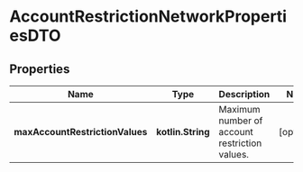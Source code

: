 
# AccountRestrictionNetworkPropertiesDTO

## Properties
Name | Type | Description | Notes
------------ | ------------- | ------------- | -------------
**maxAccountRestrictionValues** | **kotlin.String** | Maximum number of account restriction values. |  [optional]



